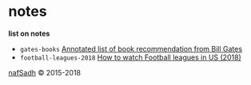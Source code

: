 # notes

**list on notes**
* `gates-books` [Annotated list of book recommendation from Bill Gates](gates-books)
* `football-leagues-2018` [How to watch Football leagues in US (2018)](football-leagues-2018)

[nafSadh](http://nafSadh.com) © 2015-2018  
